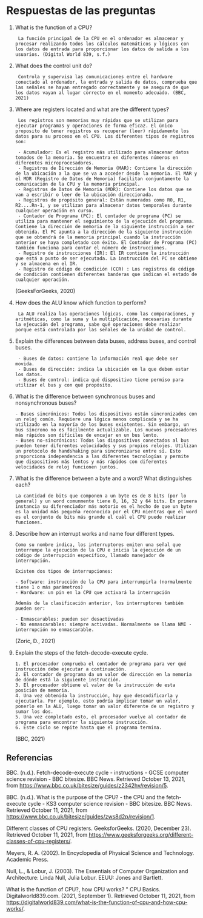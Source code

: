 # Respuestas de las preguntas
1. What is the function of a CPU?

        La función principal de la CPU en el ordenador es almacenar y procesar realizando todos los cálculos matemáticos y lógicos con los datos de entrada para proporcionar los datos de salida a los usuarios. (Digital World 839, s.f.)

3. What does the control unit do?

        Controla y supervisa las comunicaciones entre el hardware conectado al ordenador, la entrada y salida de datos, comprueba que las señales se hayan entregado correctamente y se asegura de que los datos vayan al lugar correcto en el momento adecuado. (BBC, 2021)

4. Where are registers located and what are the different types?

        Los registros son memorias muy rápidas que se utilizan para ejecutar programas y operaciones de forma eficaz. El único proposito de tener registros es recuperar (leer) rápidamente los datos para su proceso en el CPU. Los diferentes tipos de registros son:

        - Acumulador: Es el registro más utilizado para almacenar datos tomados de la memoria. Se encuentra en diferentes números en diferentes microprocesadores. 
        - Registros de Dirección de Memoria (MAR): Contiene la dirección de la ubicación a la que se va a acceder desde la memoria. El MAR y el MDR (Registro de Datos de Memoria) facilitan conjuntamente la comunicación de la CPU y la memoria principal. 
        - Registros de Datos de Memoria (MDR): Contiene los datos que se van a escribir o leer de la ubicación direccionada. 
        - Registros de propósito general: Están numerados como R0, R1, R2....Rn-1, y se utilizan para almacenar datos temporales durante cualquier operación en curso. 
        - Contador de Programa (PC): El contador de programa (PC) se utiliza para mantener el seguimiento de la ejecución del programa. Contiene la dirección de memoria de la siguiente instrucción a ser obtenida. El PC apunta a la dirección de la siguiente instrucción que se obtendrá de la memoria principal cuando la instrucción anterior se haya completado con éxito. El Contador de Programa (PC) también funciona para contar el número de instrucciones. 
        - Registro de instrucciones (IR): El IR contiene la instrucción que está a punto de ser ejecutada. La instrucción del PC se obtiene y se almacena en el IR. 
        - Registro de código de condición (CCR) : Los registros de código de condición contienen diferentes banderas que indican el estado de cualquier operación.

    (GeeksForGeeks, 2020)

5. How does the ALU know which function to perform?

        La ALU realiza las operaciones lógicas, como las comparaciones, y aritméticas, como la suma y la multiplicación, necesarias durante la ejecución del programa, sabe qué operaciones debe realizar porque está controlada por las señales de la unidad de control. 

9. Explain the differences between data buses, address buses, and control buses.

        - Buses de datos: contiene la información real que debe ser movida.
        - Buses de dirección: indica la ubicación en la que deben estar los datos.
        - Buses de control: indica qué dispositivo tiene permiso para utilizar el bus y con qué propósito.

12. What is the difference between synchronous buses and nonsynchronous buses?

        - Buses sincrónicos: Todos los dispositivos están sincronizados con un reloj común. Requiere una lógica menos complicada y se ha utilizado en la mayoría de los buses existentes. Sin embargo, un bus síncrono no es fácilmente actualizable. Los nuevos procesadores más rápidos son difíciles de encajar en un bus lento.
        - Buses no-sincrónicos: Todos los dispositivos conectados al bus pueden tener diferentes velocidades y sus propios relojes. Utilizan un protocolo de handshaking para sincronizarse entre sí. Esto proporciona independencia a las diferentes tecnologías y permite que dispositivos más lentos y más rápidos con diferentes velocidades de reloj funcionen juntos. 

18. What is the difference between a byte and a word? What distinguishes each?

        La cantidad de bits que componen a un byte es de 8 bits (por lo general) y un word comunmente tiene 8, 16, 32 y 64 bits. En primera instancia su diferenciador más notorio es el hecho de que un byte es la unidad más pequeña reconocida por el CPU mientras que el word es el conjunto de bits más grande el cuál el CPU puede realizar funciones.

22. Describe how an interrupt works and name four different types.

        Como su nombre indica, los interruptores emiten una señal que interrumpe la ejecución de la CPU e inicia la ejecución de un código de interrupción específico, llamado manejador de interrupción.

        Existen dos tipos de interrupciones:

        - Software: instrucción de la CPU para interrumpirla (normalmente tiene 1 o más parámetros)
        - Hardware: un pin en la CPU que activará la interrupción

        Además de la clasificación anterior, los interruptores también pueden ser:

        - Enmascarables: pueden ser desactivadas
        - No enmascarables: siempre activadas. Normalmente se llama NMI - interrupción no enmascarable.

    (Zoric, D., 2021)

32. Explain the steps of the fetch-decode-execute cycle.

        1. El procesador comprueba el contador de programa para ver qué instrucción debe ejecutar a continuación.
        2. El contador de programa da un valor de dirección en la memoria de dónde está la siguiente instrucción.
        3. El procesador obtiene el valor de la instrucción de esta posición de memoria.
        4. Una vez obtenida la instrucción, hay que descodificarla y ejecutarla. Por ejemplo, esto podría implicar tomar un valor, ponerlo en la ALU, luego tomar un valor diferente de un registro y sumar los dos.
        5. Una vez completado esto, el procesador vuelve al contador de programa para encontrar la siguiente instrucción.
        6. Este ciclo se repite hasta que el programa termina.

    (BBC, 2021)

## Referencias
BBC. (n.d.). Fetch-decode-execute cycle - instructions - GCSE computer science revision - BBC bitesize. BBC News. Retrieved October 13, 2021, from https://www.bbc.co.uk/bitesize/guides/z2342hv/revision/5. 

BBC. (n.d.). What is the purpose of the CPU? - the CPU and the fetch-execute cycle - KS3 computer science revision - BBC bitesize. BBC News. Retrieved October 11, 2021, from https://www.bbc.co.uk/bitesize/guides/zws8d2p/revision/1. 

Different classes of CPU registers. GeeksforGeeks. (2020, December 23). Retrieved October 11, 2021, from https://www.geeksforgeeks.org/different-classes-of-cpu-registers/. 

Meyers, R. A. (2002). In Encyclopedia of Physical Science and Technology. Academic Press. 

Null, L., &amp; Lobur, J. (2003). The Essentials of Computer Organization and Architecture: Linda Null, Julia Lobur. EEUU: Jones and Bartlett. 

What is the function of CPU?, how CPU works? " CPU Basics. Digitalworld839.com. (2021, September 1). Retrieved October 11, 2021, from https://digitalworld839.com/what-is-the-function-of-cpu-and-how-cpu-works/. 